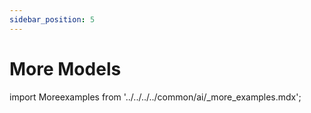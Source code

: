 ```yaml
---
sidebar_position: 5
---
```


# More Models

import Moreexamples from '../../../../common/ai/\_more_examples.mdx';

<Moreexamples />
